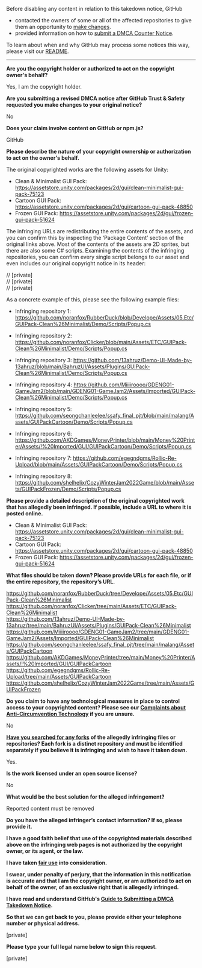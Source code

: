 Before disabling any content in relation to this takedown notice, GitHub
- contacted the owners of some or all of the affected repositories to give them an opportunity to [make changes](https://docs.github.com/en/github/site-policy/dmca-takedown-policy#a-how-does-this-actually-work).
- provided information on how to [submit a DMCA Counter Notice](https://docs.github.com/en/articles/guide-to-submitting-a-dmca-counter-notice).

To learn about when and why GitHub may process some notices this way, please visit our [README](https://github.com/github/dmca/blob/master/README.md#anatomy-of-a-takedown-notice).

---

**Are you the copyright holder or authorized to act on the copyright owner's behalf?**  
  
Yes, I am the copyright holder.  
  
**Are you submitting a revised DMCA notice after GitHub Trust & Safety requested you make changes to your original notice?**  
  
No  
  
**Does your claim involve content on GitHub or npm.js?**  
  
GitHub  
  
**Please describe the nature of your copyright ownership or authorization to act on the owner's behalf.**  
  
The original copyrighted works are the following assets for Unity:  
  
- Clean & Minimalist GUI Pack: https://assetstore.unity.com/packages/2d/gui/clean-minimalist-gui-pack-75123  
- Cartoon GUI Pack: https://assetstore.unity.com/packages/2d/gui/cartoon-gui-pack-48850  
- Frozen GUI Pack: https://assetstore.unity.com/packages/2d/gui/frozen-gui-pack-51624  
  
The infringing URLs are redistributing the entire contents of the assets, and you can confirm this by inspecting the ‘Package Content’ section of the original links above. Most of the contents of the assets are 2D sprites, but there are also some C# scripts. Examining the contents of the infringing repositories, you can confirm every single script belongs to our asset and even includes our original copyright notice in its header:  
  
// [private]  
// [private]  
// [private]   
  
As a concrete example of this, please see the following example files:  
  
- Infringing repository 1: https://github.com/noranfox/RubberDuck/blob/Develope/Assets/05.Etc/GUIPack-Clean%26Minimalist/Demo/Scripts/Popup.cs  
  
- Infringing repository 2: https://github.com/noranfox/Clicker/blob/main/Assets/ETC/GUIPack-Clean%26Minimalist/Demo/Scripts/Popup.cs  
  
- Infringing repository 3: https://github.com/13ahruz/Demo-UI-Made-by-13ahruz/blob/main/BahruzUI/Assets/Plugins/GUIPack-Clean%26Minimalist/Demo/Scripts/Popup.cs  
  
- Infringing repository 4: https://github.com/Miiiiroooo/GDENG01-GameJam2/blob/main/GDENG01-GameJam2/Assets/Imported/GUIPack-Clean%26Minimalist/Demo/Scripts/Popup.cs  
  
- Infringing repository 5: https://github.com/seongchanleelee/ssafy_final_pjt/blob/main/malang/Assets/GUIPackCartoon/Demo/Scripts/Popup.cs  
  
- Infringing repository 6: https://github.com/AKDGames/MoneyPrinter/blob/main/Money%20Printer/Assets/!%20Imported/GUI/GUIPackCartoon/Demo/Scripts/Popup.cs  
  
- Infringing repository 7: https://github.com/egegndgms/Rollic-Re-Upload/blob/main/Assets/GUIPackCartoon/Demo/Scripts/Popup.cs  
  
- Infringing repository 8: https://github.com/shelhelix/CozyWinterJam2022Game/blob/main/Assets/GUIPackFrozen/Demo/Scripts/Popup.cs  
  
**Please provide a detailed description of the original copyrighted work that has allegedly been infringed. If possible, include a URL to where it is posted online.**  
  
- Clean & Minimalist GUI Pack: https://assetstore.unity.com/packages/2d/gui/clean-minimalist-gui-pack-75123  
- Cartoon GUI Pack: https://assetstore.unity.com/packages/2d/gui/cartoon-gui-pack-48850  
- Frozen GUI Pack: https://assetstore.unity.com/packages/2d/gui/frozen-gui-pack-51624  
  
**What files should be taken down? Please provide URLs for each file, or if the entire repository, the repository’s URL.**  
  
https://github.com/noranfox/RubberDuck/tree/Develope/Assets/05.Etc/GUIPack-Clean%26Minimalist  
https://github.com/noranfox/Clicker/tree/main/Assets/ETC/GUIPack-Clean%26Minimalist  
https://github.com/13ahruz/Demo-UI-Made-by-13ahruz/tree/main/BahruzUI/Assets/Plugins/GUIPack-Clean%26Minimalist  
https://github.com/Miiiiroooo/GDENG01-GameJam2/tree/main/GDENG01-GameJam2/Assets/Imported/GUIPack-Clean%26Minimalist  
https://github.com/seongchanleelee/ssafy_final_pjt/tree/main/malang/Assets/GUIPackCartoon  
https://github.com/AKDGames/MoneyPrinter/tree/main/Money%20Printer/Assets/!%20Imported/GUI/GUIPackCartoon  
https://github.com/egegndgms/Rollic-Re-Upload/tree/main/Assets/GUIPackCartoon  
https://github.com/shelhelix/CozyWinterJam2022Game/tree/main/Assets/GUIPackFrozen  
  
**Do you claim to have any technological measures in place to control access to your copyrighted content? Please see our <a href="https://docs.github.com/articles/guide-to-submitting-a-dmca-takedown-notice#complaints-about-anti-circumvention-technology">Complaints about Anti-Circumvention Technology</a> if you are unsure.**  
  
No  
  
**<a href="https://docs.github.com/articles/dmca-takedown-policy#b-what-about-forks-or-whats-a-fork">Have you searched for any forks</a> of the allegedly infringing files or repositories? Each fork is a distinct repository and must be identified separately if you believe it is infringing and wish to have it taken down.**  
  
Yes.  
  
**Is the work licensed under an open source license?**  
  
No  
  
**What would be the best solution for the alleged infringement?**  
  
Reported content must be removed  
  
**Do you have the alleged infringer’s contact information? If so, please provide it.**  
  
**I have a good faith belief that use of the copyrighted materials described above on the infringing web pages is not authorized by the copyright owner, or its agent, or the law.**  
  
**I have taken <a href="https://www.lumendatabase.org/topics/22">fair use</a> into consideration.**  
  
**I swear, under penalty of perjury, that the information in this notification is accurate and that I am the copyright owner, or am authorized to act on behalf of the owner, of an exclusive right that is allegedly infringed.**  
  
**I have read and understand GitHub's <a href="https://docs.github.com/articles/guide-to-submitting-a-dmca-takedown-notice/">Guide to Submitting a DMCA Takedown Notice</a>.**  
  
**So that we can get back to you, please provide either your telephone number or physical address.**  
  
[private]   
  
**Please type your full legal name below to sign this request.**  
  
[private]  
